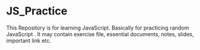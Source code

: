# JS_Practice
This Repository is for learning JavaScript. Basically for practicing random JavaScript
. It may contain exercise file, essential documents, notes, slides, important link etc.
